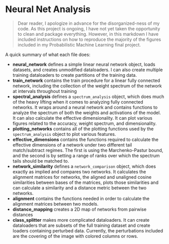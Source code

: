 # Neural Net Analysis

> Dear reader, I apologize in advance for the disorganized-ness of my code. As this project is ongoing, I have not yet taken the opportunity to clean and package everything. However, in this markdown I have included instructions on how to reproduce the majority of the figures included in my Probabilistic Machine Learning final project. 

A quick summary of what each file does:
- **neural_network** defines a simple linear neural network object, loads datasets, and creates unmodified dataloaders. I can also create multiple training dataloaders to create partitions of the training data. 
- **train_network** contains the train procedure for a linear fully connected network, including the collection of the weight spectrum of the network at intervals throughout training
- **spectral_analysis** defines a `spectrum_analysis` object, which does much of the heavy lifting when it comes to analyzing fully connected networks. It wraps around a neural network and contains functions to analyze the spectrum of both the weights and activations of the model. It can also calculate the effective dimensionality. It can plot various figures related to the accuracy, weight spectrum, and dimensionality.
- **plotting_networks** contains all of the plotting functions used by the `spectrum_analysis` object to plot various features. 
- **effective_dimensions** contains the functions required to calculate the effective dimensions of a network under two different tail match/subtract regimes. The first is using the Marchenko-Pastur bound, and the second is by setting a range of ranks over which the spectrum tails should be matched to.  
- **network_similarity** defines a `network_comparison` object, which does exactly as implied and compares two networks. It calculates the alignment matrices for networks, the aligned and unaligned cosine similarities between bases of the matrices, plots those similarities and can calculate a similarity and a distance metric between the two networks. 
- **alignment** contains the functions needed in order to calculate the alignment matrices between two models.
- **distance_mapping** creates a 2D map of networks from pairwise distances
- **class_splitter** makes more complicated dataloaders. It can create dataloaders that are subsets of the full training dataset and create loaders containing perturbed data. Currently, the perturbations included are the covering of the image with colored columns or rows.
